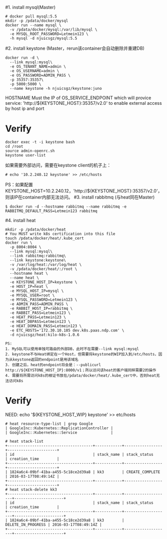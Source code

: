 #1. install mysql(Master)
```
# docker pull mysql:5.5
mkdir -p /pdata/docker/mysql
docker run --name mysql \
  -v /pdata/docker/mysql:/var/lib/mysql \
  -e MYSQL_ROOT_PASSWORD=Letmein123 \
  -h mysql -d njuicsgz/mysql:5.5
```
#2. install keystone (Master，rerun该container会自动删除并重建DB)
```
docker run -d \
  --link mysql:mysql\
  -e OS_TENANT_NAME=admin \
  -e OS_USERNAME=admin \
  -e OS_PASSWORD=ADMIN_PASS \
  -p 35357:35357\
  -p 5000:5000 \
  --name keystone -h njuicsgz/keystone:juno
```
HOSTNAME Must the IP of OS_SERVICE_ENDPOINT which will provice service: 'http://${KEYSTONE_HOST}:35357/v2.0' to enable external access by host ip and port
# Verify
```
docker exec -t -i keystone bash
cd /root
source admin-openrc.sh
keystone user-list
```
如果需要外部访问，需要在keystone client的机子上：
```
# echo '10.2.240.12 keystone' >> /etc/hosts
```
PS：如果配置KEYSTONE_HOST=10.2.240.12，'http://${KEYSTONE_HOST}:35357/v2.0'，则该IP在container内部无法访问。
#3. install rabbitmq (与heat同在Master)
```
$ docker run -d --hostname rabbitmq --name rabbitmq -e RABBITMQ_DEFAULT_PASS=Letmein123 rabbitmq
```
#4. install heat
```
mkdir -p /pdata/docker/heat
# You MUST write k8s certification into this file
touch /pdata/docker/heat/.kube_cert
docker run \
  -p 8004:8004 \
  --link mysql:mysql\
  --link rabbitmq:rabbitmq\
  --link keystone:keystone\
  -v /var/log/heat:/var/log/heat \
  -v /pdata/docker/heat/:/root \
  --hostname heat \
  --name heat \
  -e KEYSTONE_HOST_IP=keystone \
  -e HOST_IP=heat \
  -e MYSQL_HOST_IP=mysql \
  -e MYSQL_USER=root \
  -e MYSQL_PASSWORD=Letmein123 \
  -e ADMIN_PASS=ADMIN_PASS \
  -e RABBIT_HOST_IP=rabbitmq \
  -e RABBIT_PASS=Letmein123 \
  -e HEAT_PASS=Letmein123 \
  -e HEAT_DBPASS=Letmein123 \
  -e HEAT_DOMAIN_PASS=Letmein123 \
  -e ETC_HOSTS='172.30.10.185 dev.k8s.paas.ndp.com' \
  -d njuicsgz/heat:kilo-k8s-1.0.6
```
```
PS: 
1. MySQL可以使用单独可路由的外部DB，此时不在需要--link mysql:mysql
2. keystone不与Heat绑定在一个Host，但需要将keystone的WIP加入到/etc/hosts，因为从keystone返回的endpoint是用该域名
3. 创建之后，heat的endpoint将会是：--publicurl http://${KEYSTONE_HOST_IP}:8000/v1；所以访问该heat的客户端同样需要2的操作
4. 需要将所需访问k8s的根证书放在/pdata/docker/heat/.kube_cert中，否则heat无法访问k8s
```
# Verify
NEED: echo '${KEYSTONE_HOST_WIP} keystone' >> etc/hosts
```
# heat resource-type-list | grep Google
| GoogleInc::Kubernetes::ReplicationController |
| GoogleInc::Kubernetes::Service               |

# heat stack-list
+--------------------------------------+------------+-----------------+----------------------+
| id                                   | stack_name | stack_status    | creation_time        |
+--------------------------------------+------------+-----------------+----------------------+
| 1824a6c4-09bf-41ba-a455-5c18ce2d39a8 | kk3        | CREATE_COMPLETE | 2016-03-17T08:49:14Z |
+--------------------------------------+------------+-----------------+----------------------+
# heat stack-delete kk3
+--------------------------------------+------------+--------------------+----------------------+
| id                                   | stack_name | stack_status       | creation_time        |
+--------------------------------------+------------+--------------------+----------------------+
| 1824a6c4-09bf-41ba-a455-5c18ce2d39a8 | kk3        | DELETE_IN_PROGRESS | 2016-03-17T08:49:14Z |
+--------------------------------------+------------+--------------------+----------------------+
```
